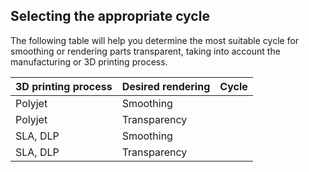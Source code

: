 ## Selecting the appropriate cycle

The following table will help you determine the most suitable cycle for smoothing or rendering parts transparent, taking into account the manufacturing or 3D printing process.


| **3D printing process** | **Desired rendering** | **Cycle** |
| ---------- | --------- | --------- |
| Polyjet | Smoothing | |
| Polyjet | Transparency |  |
| SLA, DLP | Smoothing |
| SLA, DLP | Transparency | |

